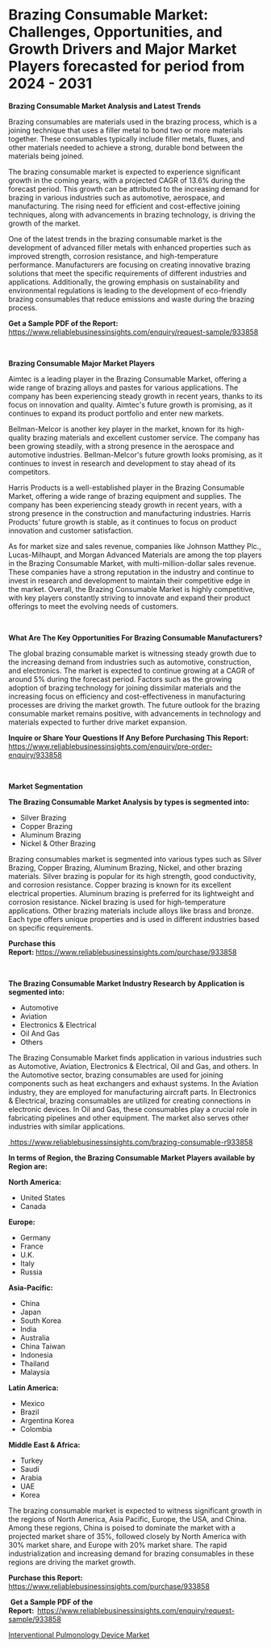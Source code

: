<p><h1>Brazing Consumable Market: Challenges, Opportunities, and Growth Drivers and Major Market Players forecasted for period from 2024 - 2031</h1></p><p><strong>Brazing Consumable Market Analysis and Latest Trends</strong></p>
<p><p>Brazing consumables are materials used in the brazing process, which is a joining technique that uses a filler metal to bond two or more materials together. These consumables typically include filler metals, fluxes, and other materials needed to achieve a strong, durable bond between the materials being joined.</p><p>The brazing consumable market is expected to experience significant growth in the coming years, with a projected CAGR of 13.6% during the forecast period. This growth can be attributed to the increasing demand for brazing in various industries such as automotive, aerospace, and manufacturing. The rising need for efficient and cost-effective joining techniques, along with advancements in brazing technology, is driving the growth of the market.</p><p>One of the latest trends in the brazing consumable market is the development of advanced filler metals with enhanced properties such as improved strength, corrosion resistance, and high-temperature performance. Manufacturers are focusing on creating innovative brazing solutions that meet the specific requirements of different industries and applications. Additionally, the growing emphasis on sustainability and environmental regulations is leading to the development of eco-friendly brazing consumables that reduce emissions and waste during the brazing process.</p></p>
<p><strong>Get a Sample PDF of the Report:&nbsp;</strong> <a href="https://www.reliablebusinessinsights.com/enquiry/request-sample/933858">https://www.reliablebusinessinsights.com/enquiry/request-sample/933858</a></p>
<p>&nbsp;</p>
<p><strong>Brazing Consumable Major Market Players</strong></p>
<p><p>Aimtec is a leading player in the Brazing Consumable Market, offering a wide range of brazing alloys and pastes for various applications. The company has been experiencing steady growth in recent years, thanks to its focus on innovation and quality. Aimtec's future growth is promising, as it continues to expand its product portfolio and enter new markets.</p><p>Bellman-Melcor is another key player in the market, known for its high-quality brazing materials and excellent customer service. The company has been growing steadily, with a strong presence in the aerospace and automotive industries. Bellman-Melcor's future growth looks promising, as it continues to invest in research and development to stay ahead of its competitors.</p><p>Harris Products is a well-established player in the Brazing Consumable Market, offering a wide range of brazing equipment and supplies. The company has been experiencing steady growth in recent years, with a strong presence in the construction and manufacturing industries. Harris Products' future growth is stable, as it continues to focus on product innovation and customer satisfaction.</p><p>As for market size and sales revenue, companies like Johnson Matthey Plc., Lucas-Milhaupt, and Morgan Advanced Materials are among the top players in the Brazing Consumable Market, with multi-million-dollar sales revenue. These companies have a strong reputation in the industry and continue to invest in research and development to maintain their competitive edge in the market. Overall, the Brazing Consumable Market is highly competitive, with key players constantly striving to innovate and expand their product offerings to meet the evolving needs of customers.</p></p>
<p>&nbsp;</p>
<p><strong>What Are The Key Opportunities For Brazing Consumable Manufacturers?</strong></p>
<p><p>The global brazing consumable market is witnessing steady growth due to the increasing demand from industries such as automotive, construction, and electronics. The market is expected to continue growing at a CAGR of around 5% during the forecast period. Factors such as the growing adoption of brazing technology for joining dissimilar materials and the increasing focus on efficiency and cost-effectiveness in manufacturing processes are driving the market growth. The future outlook for the brazing consumable market remains positive, with advancements in technology and materials expected to further drive market expansion.</p></p>
<p><strong>Inquire or Share Your Questions If Any Before Purchasing This Report:</strong> <a href="https://www.reliablebusinessinsights.com/enquiry/pre-order-enquiry/933858">https://www.reliablebusinessinsights.com/enquiry/pre-order-enquiry/933858</a></p>
<p>&nbsp;</p>
<p><strong>Market Segmentation</strong></p>
<p><strong>The Brazing Consumable Market Analysis by types is segmented into:</strong></p>
<p><ul><li>Silver Brazing</li><li>Copper Brazing</li><li>Aluminum Brazing</li><li>Nickel & Other Brazing</li></ul></p>
<p><p>Brazing consumables market is segmented into various types such as Silver Brazing, Copper Brazing, Aluminum Brazing, Nickel, and other brazing materials. Silver brazing is popular for its high strength, good conductivity, and corrosion resistance. Copper brazing is known for its excellent electrical properties. Aluminum brazing is preferred for its lightweight and corrosion resistance. Nickel brazing is used for high-temperature applications. Other brazing materials include alloys like brass and bronze. Each type offers unique properties and is used in different industries based on specific requirements.</p></p>
<p><strong>Purchase this Report:&nbsp;</strong><a href="https://www.reliablebusinessinsights.com/purchase/933858">https://www.reliablebusinessinsights.com/purchase/933858</a></p>
<p>&nbsp;</p>
<p><strong>The Brazing Consumable Market Industry Research by Application is segmented into:</strong></p>
<p><ul><li>Automotive</li><li>Aviation</li><li>Electronics & Electrical</li><li>Oil And Gas</li><li>Others</li></ul></p>
<p><p>The Brazing Consumable Market finds application in various industries such as Automotive, Aviation, Electronics & Electrical, Oil and Gas, and others. In the Automotive sector, brazing consumables are used for joining components such as heat exchangers and exhaust systems. In the Aviation industry, they are employed for manufacturing aircraft parts. In Electronics & Electrical, brazing consumables are utilized for creating connections in electronic devices. In Oil and Gas, these consumables play a crucial role in fabricating pipelines and other equipment. The market also serves other industries with similar applications.</p></p>
<p><a href="https://www.reliablebusinessinsights.com/brazing-consumable-r933858">&nbsp;https://www.reliablebusinessinsights.com/brazing-consumable-r933858</a></p>
<p><strong>In terms of Region, the Brazing Consumable Market Players available by Region are:</strong></p>
<p>
    <p> <strong> North America: </strong>
        <ul>
            <li>United States</li>
            <li>Canada</li>
        </ul>
        </p> 
    <p> <strong> Europe: </strong>
        <ul>
            <li>Germany</li>
            <li>France</li>
            <li>U.K.</li>
            <li>Italy</li>
            <li>Russia</li>
        </ul>
        </p> 
    <p> <strong> Asia-Pacific: </strong>
        <ul>
            <li>China</li>
            <li>Japan</li>
            <li>South Korea</li>
            <li>India</li>
            <li>Australia</li>
            <li>China Taiwan</li>
            <li>Indonesia</li>
            <li>Thailand</li>
            <li>Malaysia</li>
        </ul>
        </p> 
    <p> <strong> Latin America: </strong>
        <ul>
            <li>Mexico</li>
            <li>Brazil</li>
            <li>Argentina Korea</li>
            <li>Colombia</li>
        </ul>
        </p> 
    <p> <strong> Middle East & Africa: </strong>
        <ul>
            <li>Turkey</li>
            <li>Saudi</li>
            <li>Arabia</li>
            <li>UAE</li>
            <li>Korea</li>
        </ul>
    </p>
    </p>
<p><p>The brazing consumable market is expected to witness significant growth in the regions of North America, Asia Pacific, Europe, the USA, and China. Among these regions, China is poised to dominate the market with a projected market share of 35%, followed closely by North America with 30% market share, and Europe with 20% market share. The rapid industrialization and increasing demand for brazing consumables in these regions are driving the market growth.</p></p>
<p><strong>Purchase this Report: </strong><a href="https://www.reliablebusinessinsights.com/purchase/933858">https://www.reliablebusinessinsights.com/purchase/933858</a></p>
<p>&nbsp;<strong>Get a Sample PDF of the Report:&nbsp;&nbsp;</strong><a href="https://www.reliablebusinessinsights.com/enquiry/request-sample/933858">https://www.reliablebusinessinsights.com/enquiry/request-sample/933858</a></p>
<p><strong></strong></p>
<p><p><a href="https://github.com/Gilanghao0/Market-Research-Report-List-1/blob/main/interventional-pulmonology-device-market.md">Interventional Pulmonology Device Market</a></p></p>